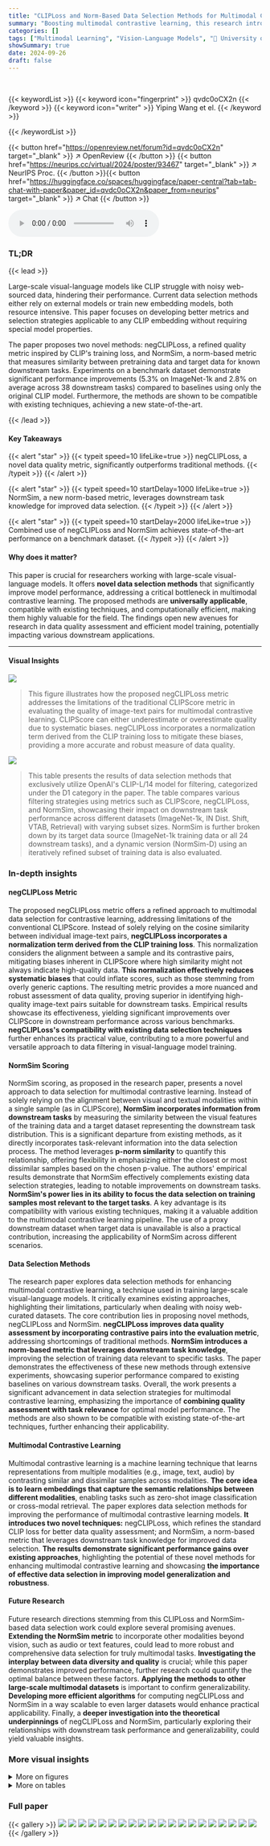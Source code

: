 ```yaml
---
title: "CLIPLoss and Norm-Based Data Selection Methods for Multimodal Contrastive Learning"
summary: "Boosting multimodal contrastive learning, this research introduces negCLIPLoss and NormSim, novel data selection methods surpassing existing techniques by improving data quality and task relevance. Th..."
categories: []
tags: ["Multimodal Learning", "Vision-Language Models", "🏢 University of Washington",]
showSummary: true
date: 2024-09-26
draft: false
---
```


<br>

{{< keywordList >}}
{{< keyword icon="fingerprint" >}} qvdc0oCX2n {{< /keyword >}}
{{< keyword icon="writer" >}} Yiping Wang et el. {{< /keyword >}}
 
{{< /keywordList >}}

{{< button href="https://openreview.net/forum?id=qvdc0oCX2n" target="_blank" >}}
↗ OpenReview
{{< /button >}}
{{< button href="https://neurips.cc/virtual/2024/poster/93467" target="_blank" >}}
↗ NeurIPS Proc.
{{< /button >}}{{< button href="https://huggingface.co/spaces/huggingface/paper-central?tab=tab-chat-with-paper&paper_id=qvdc0oCX2n&paper_from=neurips" target="_blank" >}}
↗ Chat
{{< /button >}}



<audio controls>
    <source src="https://ai-paper-reviewer.com/qvdc0oCX2n/podcast.wav" type="audio/wav">
    Your browser does not support the audio element.
</audio>


### TL;DR


{{< lead >}}

Large-scale visual-language models like CLIP struggle with noisy web-sourced data, hindering their performance. Current data selection methods either rely on external models or train new embedding models, both resource intensive. This paper focuses on developing better metrics and selection strategies applicable to any CLIP embedding without requiring special model properties.

The paper proposes two novel methods: negCLIPLoss, a refined quality metric inspired by CLIP's training loss, and NormSim, a norm-based metric that measures similarity between pretraining data and target data for known downstream tasks. Experiments on a benchmark dataset demonstrate significant performance improvements (5.3% on ImageNet-1k and 2.8% on average across 38 downstream tasks) compared to baselines using only the original CLIP model.  Furthermore, the methods are shown to be compatible with existing techniques, achieving a new state-of-the-art. 

{{< /lead >}}


#### Key Takeaways

{{< alert "star" >}}
{{< typeit speed=10 lifeLike=true >}} negCLIPLoss, a novel data quality metric, significantly outperforms traditional methods. {{< /typeit >}}
{{< /alert >}}

{{< alert "star" >}}
{{< typeit speed=10 startDelay=1000 lifeLike=true >}} NormSim, a new norm-based metric, leverages downstream task knowledge for improved data selection. {{< /typeit >}}
{{< /alert >}}

{{< alert "star" >}}
{{< typeit speed=10 startDelay=2000 lifeLike=true >}} Combined use of negCLIPLoss and NormSim achieves state-of-the-art performance on a benchmark dataset. {{< /typeit >}}
{{< /alert >}}

#### Why does it matter?
This paper is crucial for researchers working with large-scale visual-language models. It offers **novel data selection methods** that significantly improve model performance, addressing a critical bottleneck in multimodal contrastive learning.  The proposed methods are **universally applicable**, compatible with existing techniques, and computationally efficient, making them highly valuable for the field. The findings open new avenues for research in data quality assessment and efficient model training, potentially impacting various downstream applications.

------
#### Visual Insights



![](https://ai-paper-reviewer.com/qvdc0oCX2n/figures_3_1.jpg)

> This figure illustrates how the proposed negCLIPLoss metric addresses the limitations of the traditional CLIPScore metric in evaluating the quality of image-text pairs for multimodal contrastive learning.  CLIPScore can either underestimate or overestimate quality due to systematic biases.  negCLIPLoss incorporates a normalization term derived from the CLIP training loss to mitigate these biases, providing a more accurate and robust measure of data quality.





![](https://ai-paper-reviewer.com/qvdc0oCX2n/tables_7_1.jpg)

> This table presents the results of data selection methods that exclusively utilize OpenAI's CLIP-L/14 model for filtering, categorized under the D1 category in the paper.  The table compares various filtering strategies using metrics such as CLIPScore, negCLIPLoss, and NormSim, showcasing their impact on downstream task performance across different datasets (ImageNet-1k, IN Dist. Shift, VTAB, Retrieval) with varying subset sizes.  NormSim is further broken down by its target data source (ImageNet-1k training data or all 24 downstream tasks), and a dynamic version (NormSim-D) using an iteratively refined subset of training data is also evaluated.





### In-depth insights


#### negCLIPLoss Metric
The proposed negCLIPLoss metric offers a refined approach to multimodal data selection for contrastive learning, addressing limitations of the conventional CLIPScore.  Instead of solely relying on the cosine similarity between individual image-text pairs, **negCLIPLoss incorporates a normalization term derived from the CLIP training loss**. This normalization considers the alignment between a sample and its contrastive pairs, mitigating biases inherent in CLIPScore where high similarity might not always indicate high-quality data.  **This normalization effectively reduces systematic biases** that could inflate scores, such as those stemming from overly generic captions. The resulting metric provides a more nuanced and robust assessment of data quality, proving superior in identifying high-quality image-text pairs suitable for downstream tasks.  Empirical results showcase its effectiveness, yielding significant improvements over CLIPScore in downstream performance across various benchmarks. **negCLIPLoss's compatibility with existing data selection techniques** further enhances its practical value, contributing to a more powerful and versatile approach to data filtering in visual-language model training.

#### NormSim Scoring
NormSim scoring, as proposed in the research paper, presents a novel approach to data selection for multimodal contrastive learning.  Instead of solely relying on the alignment between visual and textual modalities within a single sample (as in CLIPScore), **NormSim incorporates information from downstream tasks** by measuring the similarity between the visual features of the training data and a target dataset representing the downstream task distribution. This is a significant departure from existing methods, as it directly incorporates task-relevant information into the data selection process. The method leverages **p-norm similarity** to quantify this relationship, offering flexibility in emphasizing either the closest or most dissimilar samples based on the chosen p-value.  The authors' empirical results demonstrate that NormSim effectively complements existing data selection strategies, leading to notable improvements on downstream tasks. **NormSim's power lies in its ability to focus the data selection on training samples most relevant to the target tasks**.  A key advantage is its compatibility with various existing techniques, making it a valuable addition to the multimodal contrastive learning pipeline. The use of a proxy downstream dataset when target data is unavailable is also a practical contribution, increasing the applicability of NormSim across different scenarios.

#### Data Selection Methods
The research paper explores data selection methods for enhancing multimodal contrastive learning, a technique used in training large-scale visual-language models.  It critically examines existing approaches, highlighting their limitations, particularly when dealing with noisy web-curated datasets. The core contribution lies in proposing novel methods, negCLIPLoss and NormSim. **negCLIPLoss improves data quality assessment by incorporating contrastive pairs into the evaluation metric**, addressing shortcomings of traditional methods.  **NormSim introduces a norm-based metric that leverages downstream task knowledge**, improving the selection of training data relevant to specific tasks.  The paper demonstrates the effectiveness of these new methods through extensive experiments, showcasing superior performance compared to existing baselines on various downstream tasks.  Overall, the work presents a significant advancement in data selection strategies for multimodal contrastive learning, emphasizing the importance of **combining quality assessment with task relevance** for optimal model performance. The methods are also shown to be compatible with existing state-of-the-art techniques, further enhancing their applicability.

#### Multimodal Contrastive Learning
Multimodal contrastive learning is a machine learning technique that learns representations from multiple modalities (e.g., image, text, audio) by contrasting similar and dissimilar samples across modalities.  **The core idea is to learn embeddings that capture the semantic relationships between different modalities**,  enabling tasks such as zero-shot image classification or cross-modal retrieval.  The paper explores data selection methods for improving the performance of multimodal contrastive learning models.  **It introduces two novel techniques:** negCLIPLoss, which refines the standard CLIP loss for better data quality assessment; and NormSim, a norm-based metric that leverages downstream task knowledge for improved data selection.  **The results demonstrate significant performance gains over existing approaches**, highlighting the potential of these novel methods for enhancing multimodal contrastive learning and showcasing **the importance of effective data selection in improving model generalization and robustness**.

#### Future Research
Future research directions stemming from this CLIPLoss and NormSim-based data selection work could explore several promising avenues.  **Extending the NormSim metric** to incorporate other modalities beyond vision, such as audio or text features, could lead to more robust and comprehensive data selection for truly multimodal tasks.  **Investigating the interplay between data diversity and quality** is crucial; while this paper demonstrates improved performance, further research could quantify the optimal balance between these factors. **Applying the methods to other large-scale multimodal datasets** is important to confirm generalizability.  **Developing more efficient algorithms** for computing negCLIPLoss and NormSim in a way scalable to even larger datasets would enhance practical applicability. Finally, a **deeper investigation into the theoretical underpinnings** of negCLIPLoss and NormSim, particularly exploring their relationships with downstream task performance and generalizability, could yield valuable insights.


### More visual insights

<details>
<summary>More on figures
</summary>


![](https://ai-paper-reviewer.com/qvdc0oCX2n/figures_3_2.jpg)

> This figure compares the performance of negCLIPLoss and CLIPScore on the DataComp-medium benchmark across various downsampling ratios.  It shows the ImageNet-1k accuracy and the average performance across 38 downstream datasets. The results demonstrate that negCLIPLoss consistently outperforms CLIPScore across different downsampling ratios, suggesting its effectiveness as a superior metric for data selection in multimodal contrastive learning.


![](https://ai-paper-reviewer.com/qvdc0oCX2n/figures_4_1.jpg)

> This figure illustrates the NormSim metric's effectiveness in data selection within the DataComp benchmark.  It shows how NormSim, combined with negCLIPLoss, balances data quality (measured by negCLIPLoss) with relevance to target downstream tasks (measured by NormSim).  Panel (a) visualizes four data types based on their NormSim and negCLIPLoss scores, highlighting that high-quality data (high negCLIPLoss) may not always be relevant to the downstream tasks (low NormSim). Panel (b) compares the distribution of these data types across various data selection methods, demonstrating that the combination of negCLIPLoss and NormSim effectively selects a higher proportion of target-related, high-quality data.


![](https://ai-paper-reviewer.com/qvdc0oCX2n/figures_16_1.jpg)

> This figure illustrates the three main directions for data selection methods in multimodal contrastive learning.  It highlights the resources used in each approach: the CLIP teacher model, downstream target data, external image-text datasets, and external non-CLIP models.  Direction 1 uses only the original CLIP model and target data; Direction 2 trains a new CLIP model using external data; and Direction 3 leverages external non-CLIP models for data selection. The figure emphasizes that the proposed methods (negCLIPLoss and NormSim) are orthogonal to existing techniques and can be combined to achieve state-of-the-art results.


![](https://ai-paper-reviewer.com/qvdc0oCX2n/figures_21_1.jpg)

> This figure illustrates the three main approaches to data selection for multimodal contrastive learning.  The three directions are differentiated by the resources they leverage: Direction 1 uses only the original CLIP model and target downstream data. Direction 2 trains a new CLIP-style model using external data for improved selection. Direction 3 employs external non-CLIP models to aid in the selection process.  The figure shows how the authors' proposed methods (NormSim and negCLIPLoss) fit within this framework, ultimately achieving state-of-the-art results by combining with existing methods.


![](https://ai-paper-reviewer.com/qvdc0oCX2n/figures_27_1.jpg)

> This figure shows the performance of negCLIPLoss and CLIPScore on the DataComp-medium benchmark across different downstream tasks (ImageNet-1k, IN Dist, VTAB, Retrieval) with varying numbers of randomly selected batches (K) used in the negCLIPLoss calculation. The results indicate that using at least 5 batches (K≥5) leads to consistent improvement of negCLIPLoss over CLIPScore across all metrics.


![](https://ai-paper-reviewer.com/qvdc0oCX2n/figures_29_1.jpg)

> This figure illustrates how the proposed negCLIPLoss method addresses the limitations of the traditional CLIPScore metric in evaluating the quality of image-text pairs.  CLIPScore can misjudge data quality, either underestimating or overestimating it.  negCLIPLoss improves accuracy by incorporating a normalization term derived from CLIP training loss, effectively mitigating biases and leading to a more precise quality assessment. The examples show how CLIPScore's limitations result in inaccurate rankings, while negCLIPLoss offers a more reliable evaluation.


![](https://ai-paper-reviewer.com/qvdc0oCX2n/figures_30_1.jpg)

> This figure illustrates how the proposed negCLIPLoss metric addresses the limitations of the traditional CLIPScore metric in evaluating the quality of image-text pairs for multimodal contrastive learning.  CLIPScore, which measures cosine similarity between image and text embeddings, can underestimate or overestimate quality due to systematic biases. NegCLIPLoss incorporates a normalization term derived from CLIP training loss, effectively mitigating these biases and providing a more accurate assessment of data quality.  The examples in the figure demonstrate scenarios where CLIPScore misjudges quality, while negCLIPLoss provides a more nuanced and accurate evaluation.


![](https://ai-paper-reviewer.com/qvdc0oCX2n/figures_31_1.jpg)

> This figure illustrates the concept of negCLIPLoss and how it addresses the limitations of CLIPScore in assessing the quality of image-text pairs.  CLIPScore, a commonly used metric, can either underestimate or overestimate the quality. negCLIPLoss improves upon this by incorporating a normalization term derived from the negative CLIP loss calculated on training data. This normalization helps to correct for systematic biases that might lead to inaccurate CLIPScore values. The figure uses examples with visual and textual descriptions to demonstrate how negCLIPLoss provides a more accurate and reliable metric for evaluating data quality.


![](https://ai-paper-reviewer.com/qvdc0oCX2n/figures_32_1.jpg)

> This figure illustrates the NormSim metric's effectiveness in data selection for multimodal contrastive learning.  Panel (a) shows how NormSim and negCLIPLoss interact; high negCLIPLoss indicates high-quality data, but NormSim further filters out data irrelevant to downstream tasks, as shown using ImageNet-1k as an example. Panel (b) demonstrates that combining NormSim and negCLIPLoss improves data quality and relevance to the target task, thus boosting performance. 


![](https://ai-paper-reviewer.com/qvdc0oCX2n/figures_33_1.jpg)

> This figure visualizes a subset of images selected using the NormSim∞(Target) metric.  NormSim∞(Target) is a method introduced in the paper to select high-quality training data by measuring the similarity between the visual features of the training data and a target dataset (in this case, the ImageNet-1k dataset). The figure shows examples of images from the top 50% of the ranked data, illustrating the type of images considered to be high quality and relevant to the downstream tasks according to this metric. The visualization is intended to give the reader an idea of the kinds of images the model considers high-quality, and potentially offers insights into the characteristics that make them valuable for multimodal contrastive learning.


![](https://ai-paper-reviewer.com/qvdc0oCX2n/figures_34_1.jpg)

> This figure illustrates the concept of negCLIPLoss and how it addresses the limitations of CLIPScore in accurately assessing the quality of image-text pairs. CLIPScore, by only considering the cosine similarity between image and text embeddings of a single sample, can underestimate or overestimate the quality, especially in cases with systematic biases.  negCLIPLoss improves upon this by introducing a normalization term based on the alignment between a sample and its contrastive pairs, leading to more robust and accurate quality measurements.


</details>




<details>
<summary>More on tables
</summary>


![](https://ai-paper-reviewer.com/qvdc0oCX2n/tables_7_2.jpg)
> This table presents the results on the DataComp-medium benchmark for various data selection methods.  It focuses on comparing the performance of different strategies using only OpenAI's CLIP-B/32 model or the publicly available DFN-P model.  The table shows the dataset size used, ImageNet-1k accuracy, VTAB average score, and the overall average across all 38 downstream tasks in the benchmark.  The results highlight the impact of different data selection techniques on model performance in the context of multimodal contrastive learning.

![](https://ai-paper-reviewer.com/qvdc0oCX2n/tables_8_1.jpg)
> This table presents a comparison of the top-performing data selection methods from categories D1, D2, and D3 on the DataComp-medium benchmark.  It shows the performance (ImageNet-1k, IN Dist. Shift, VTAB, Retrieval, and average across 38 downstream tasks) achieved by each method.  The methods are categorized based on the resources used: D1 uses only the original OpenAI CLIP model, D2 trains a new CLIP model using external data, and D3 uses external non-CLIP models to aid in data selection.  The table also shows that the proposed methods (Ours) outperform most of the D3 methods and can boost the performance of the SOTA method by combining them.

![](https://ai-paper-reviewer.com/qvdc0oCX2n/tables_9_1.jpg)
> This table presents the ImageNet-1k and average performance across 38 downstream tasks for various data selection methods on the full DataComp-medium dataset (128 million image-text pairs).  It compares the performance of different methods, including those that only use OpenAI's CLIP model, those that train new CLIP models, and those that use external models or datasets. Notably, it shows that combining the proposed negCLIPLoss and NormSim methods with existing state-of-the-art methods (DFN and HYPE) leads to further improvements in performance.

![](https://ai-paper-reviewer.com/qvdc0oCX2n/tables_22_1.jpg)
> This table compares the preprocessing time and external resources required by different data selection methods. It highlights that the proposed method (negCLIPLoss) significantly reduces the preprocessing time compared to other methods that utilize external models or datasets.  The table emphasizes the computational efficiency of the proposed approach.

![](https://ai-paper-reviewer.com/qvdc0oCX2n/tables_23_1.jpg)
> This table compares different data selection methods using two different CLIP models (OAI CLIP-B/32 and DFN-P). It shows the performance on ImageNet-1k and several downstream tasks (IN Dist. Shift, VTAB, Retrieval) using different filtering strategies, including CLIPScore and negCLIPLoss, both alone and in combination with NormSim(Target).  It highlights the impact of negCLIPLoss in improving the performance compared to the baseline CLIPScore across various evaluation metrics and dataset sizes. The table also demonstrates the compatibility of negCLIPLoss with other advanced models (DFN-P).

![](https://ai-paper-reviewer.com/qvdc0oCX2n/tables_27_1.jpg)
> This table presents the results of data selection methods that exclusively utilize OpenAI's CLIP-L/14 model, categorized under the D1 category. It compares different strategies using various metrics such as CLIPScore, negCLIPLoss, and NormSim, combined with different target datasets and subset selection techniques. The table shows the performance across multiple downstream tasks, including ImageNet-1k, IN Dist. Shift, VTAB, and Retrieval, with the average performance across 38 tasks.

![](https://ai-paper-reviewer.com/qvdc0oCX2n/tables_28_1.jpg)
> This table compares the performance of NormSim and nearest neighbor selection methods on the downstream tasks (IN-1k and VTAB). Both methods were used in conjunction with negCLIPLoss (30%).  The selected subset size is 22M for both approaches. The table shows that NormSim∞ (Target) outperforms both negCLIPLoss(30%) and Nearest Neighbor Selection on both ImageNet-1k and VTAB tasks, and achieves the highest average performance.

![](https://ai-paper-reviewer.com/qvdc0oCX2n/tables_28_2.jpg)
> This table presents the ablation study of NormSim and its variants on the DataComp-small dataset.  It compares the performance of using image-only, text-only, and image-text embeddings to represent the target data distribution when calculating NormSim.  The results show the impact of using different embedding types on downstream task performance. The experiment setup involves initial data selection based on CLIP score (45%) and further filtering based on different NormSim variants to a final subset of 3.3M data points.

</details>




### Full paper

{{< gallery >}}
<img src="https://ai-paper-reviewer.com/qvdc0oCX2n/1.png" class="grid-w50 md:grid-w33 xl:grid-w25" />
<img src="https://ai-paper-reviewer.com/qvdc0oCX2n/2.png" class="grid-w50 md:grid-w33 xl:grid-w25" />
<img src="https://ai-paper-reviewer.com/qvdc0oCX2n/3.png" class="grid-w50 md:grid-w33 xl:grid-w25" />
<img src="https://ai-paper-reviewer.com/qvdc0oCX2n/4.png" class="grid-w50 md:grid-w33 xl:grid-w25" />
<img src="https://ai-paper-reviewer.com/qvdc0oCX2n/5.png" class="grid-w50 md:grid-w33 xl:grid-w25" />
<img src="https://ai-paper-reviewer.com/qvdc0oCX2n/6.png" class="grid-w50 md:grid-w33 xl:grid-w25" />
<img src="https://ai-paper-reviewer.com/qvdc0oCX2n/7.png" class="grid-w50 md:grid-w33 xl:grid-w25" />
<img src="https://ai-paper-reviewer.com/qvdc0oCX2n/8.png" class="grid-w50 md:grid-w33 xl:grid-w25" />
<img src="https://ai-paper-reviewer.com/qvdc0oCX2n/9.png" class="grid-w50 md:grid-w33 xl:grid-w25" />
<img src="https://ai-paper-reviewer.com/qvdc0oCX2n/10.png" class="grid-w50 md:grid-w33 xl:grid-w25" />
<img src="https://ai-paper-reviewer.com/qvdc0oCX2n/11.png" class="grid-w50 md:grid-w33 xl:grid-w25" />
<img src="https://ai-paper-reviewer.com/qvdc0oCX2n/12.png" class="grid-w50 md:grid-w33 xl:grid-w25" />
<img src="https://ai-paper-reviewer.com/qvdc0oCX2n/13.png" class="grid-w50 md:grid-w33 xl:grid-w25" />
<img src="https://ai-paper-reviewer.com/qvdc0oCX2n/14.png" class="grid-w50 md:grid-w33 xl:grid-w25" />
<img src="https://ai-paper-reviewer.com/qvdc0oCX2n/15.png" class="grid-w50 md:grid-w33 xl:grid-w25" />
<img src="https://ai-paper-reviewer.com/qvdc0oCX2n/16.png" class="grid-w50 md:grid-w33 xl:grid-w25" />
<img src="https://ai-paper-reviewer.com/qvdc0oCX2n/17.png" class="grid-w50 md:grid-w33 xl:grid-w25" />
<img src="https://ai-paper-reviewer.com/qvdc0oCX2n/18.png" class="grid-w50 md:grid-w33 xl:grid-w25" />
<img src="https://ai-paper-reviewer.com/qvdc0oCX2n/19.png" class="grid-w50 md:grid-w33 xl:grid-w25" />
<img src="https://ai-paper-reviewer.com/qvdc0oCX2n/20.png" class="grid-w50 md:grid-w33 xl:grid-w25" />
{{< /gallery >}}